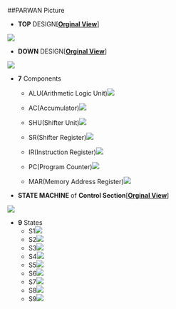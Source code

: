 ##PARWAN Picture

- **TOP** DESIGN[[**Orginal View**](https://raw.githubusercontent.com/aleen42/PersonalWiki/master/Embedded_System/PARWAN/PARWAN_DESIGN\(top%20design\).png)]

<a href="https://raw.githubusercontent.com/aleen42/PersonalWiki/master/Embedded_System/PARWAN/PARWAN_DESIGN(top%20design).png" target="_blank" alt="PARWAN_TOP_DESIGN" title="點擊原圖"><img src="./PARWAN_DESIGN(top design).png"></a>

- **DOWN** DESIGN[[**Orginal View**](https://raw.githubusercontent.com/aleen42/PersonalWiki/master/Embedded_System/PARWAN/PARWAN_DESIGN.png)]

<a href="https://raw.githubusercontent.com/aleen42/PersonalWiki/master/Embedded_System/PARWAN/PARWAN_DESIGN.png" target="_blank" alt="PARWAN_DOWN_DESIGN" title="點擊原圖"><img src="./PARWAN_DESIGN.png"></a>

- **7** Components
	- ALU(Arithmetic Logic Unit)<a href="https://raw.githubusercontent.com/aleen42/PersonalWiki/master/Embedded_System/PARWAN/ALU.png" target="_blank" alt="PARWAN_ALU" title="點擊原圖"><img src="./ALU.png"></a>

	- AC(Accumulator)<a href="https://raw.githubusercontent.com/aleen42/PersonalWiki/master/Embedded_System/PARWAN/AC.png" target="_blank" alt="PARWAN_AC" title="點擊原圖"><img src="./AC.png"></a>

	- SHU(Shifter Unit)<a href="https://raw.githubusercontent.com/aleen42/PersonalWiki/master/Embedded_System/PARWAN/SHU.png" target="_blank" alt="PARWAN_SHU" title="點擊原圖"><img src="./SHU.png"></a> 

	- SR(Shifter Register)<a href="https://raw.githubusercontent.com/aleen42/PersonalWiki/master/Embedded_System/PARWAN/SR.png" target="_blank" alt="PARWAN_SR" title="點擊原圖"><img src="./SR.png"></a> 

	- IR(Instruction Register)<a href="https://raw.githubusercontent.com/aleen42/PersonalWiki/master/Embedded_System/PARWAN/IR.png" target="_blank" alt="PARWAN_IR" title="點擊原圖"><img src="./IR.png"></a> 

	- PC(Program Counter)<a href="https://raw.githubusercontent.com/aleen42/PersonalWiki/master/Embedded_System/PARWAN/PC.png" target="_blank" alt="PARWAN_PC" title="點擊原圖"><img src="./PC.png"></a> 

	- MAR(Memory Address Register)<a href="https://raw.githubusercontent.com/aleen42/PersonalWiki/master/Embedded_System/PARWAN/MAR.png" target="_blank" alt="PARWAN_MAR" title="點擊原圖"><img src="./MAR.png"></a> 

- **STATE MACHINE** of **Control Section**[[**Orginal View**](https://raw.githubusercontent.com/aleen42/PersonalWiki/master/Embedded_System/PARWAN/Control_Section.png)]

<a href="https://raw.githubusercontent.com/aleen42/PersonalWiki/master/Embedded_System/PARWAN/Control_Section.png" target="_blank" alt="STATE_MACHINE_OF_CONTROL_SECTION" title="點擊原圖"><img src="./Control_Section.png"></a>

- **9** States
	- S1<a href="https://raw.githubusercontent.com/aleen42/PersonalWiki/master/Embedded_System/PARWAN/S1.png" target="_blank" alt="PARWAN_S1" title="點擊原圖"><img src="./S1.png"></a>
	- S2<a href="https://raw.githubusercontent.com/aleen42/PersonalWiki/master/Embedded_System/PARWAN/S2.png" target="_blank" alt="PARWAN_S2" title="點擊原圖"><img src="./S2.png"></a>
	- S3<a href="https://raw.githubusercontent.com/aleen42/PersonalWiki/master/Embedded_System/PARWAN/S3.png" target="_blank" alt="PARWAN_S3" title="點擊原圖"><img src="./S3.png"></a>
	- S4<a href="https://raw.githubusercontent.com/aleen42/PersonalWiki/master/Embedded_System/PARWAN/S4.png" target="_blank" alt="PARWAN_S4" title="點擊原圖"><img src="./S4.png"></a>
	- S5<a href="https://raw.githubusercontent.com/aleen42/PersonalWiki/master/Embedded_System/PARWAN/S5.png" target="_blank" alt="PARWAN_S5" title="點擊原圖"><img src="./S5.png"></a>
	- S6<a href="https://raw.githubusercontent.com/aleen42/PersonalWiki/master/Embedded_System/PARWAN/S6.png" target="_blank" alt="PARWAN_S6" title="點擊原圖"><img src="./S6.png"></a>
	- S7<a href="https://raw.githubusercontent.com/aleen42/PersonalWiki/master/Embedded_System/PARWAN/S7.png" target="_blank" alt="PARWAN_S7" title="點擊原圖"><img src="./S7.png"></a>
	- S8<a href="https://raw.githubusercontent.com/aleen42/PersonalWiki/master/Embedded_System/PARWAN/S8.png" target="_blank" alt="PARWAN_S8" title="點擊原圖"><img src="./S8.png"></a>
	- S9<a href="https://raw.githubusercontent.com/aleen42/PersonalWiki/master/Embedded_System/PARWAN/S9.png" target="_blank" alt="PARWAN_S9" title="點擊原圖"><img src="./S9.png"></a>
